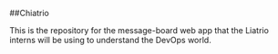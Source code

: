 ##Chiatrio

This is the repository for the message-board web app that the Liatrio interns
will be using to understand the DevOps world.

 
